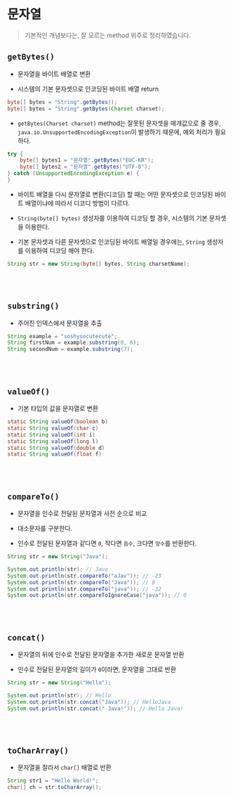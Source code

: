 # 문자열

> 기본적인 개념보다는, 잘 모르는 method 위주로 정리하였습니다.

## `getBytes()`

- 문자열을 바이트 배열로 변환

- 시스템의 기본 문자셋으로 인코딩된 바이트 배열 return

```java
byte[] bytes = "String".getBytes();
byte[] bytes = "String".getBytes(Charset charset);
```

- `getBytes(Charset charset)` method는 잘못된 문자셋을 매개값으로 줄 경우, `java.io.UnsupportedEncodingException`이 발생하기 때문에, 예외 처리가 필요하다.

```java
try {
    byte[] bytes1 = "문자열".getBytes("EUC-KR");
    byte[] bytes2 = "문자열".getBytes("UTF-8");
} catch (UnsupportedEncodingException e) {
}
```

- 바이트 배열을 다시 문자열로 변환(디코딩) 할 때는 어떤 문자셋으로 인코딩된 바이트 배열이냐에 따라서 디코디 방법이 다르다.

- `String(byte[] bytes)` 생성자를 이용하여 디코딩 할 경우, 시스템의 기본 문자셋을 이용한다.

- 기본 문자셋과 다른 문자셋으로 인코딩된 바이트 배열일 경우에는, `String` 생성자를 이용하여 디코딩 해야 한다.

```java
String str = new String(byte[] bytes, String charsetName);
```

<br/>
<br/>

## `substring()`

- 주어진 인덱스에서 문자열을 추출

```java
String example = "soshysocutecute";
String firstNum = example.substring(0, 6);
String secondNum = example.substring(7);
```

<br/>
<br/>

## `valueOf()`

- 기본 타입의 값을 문자열로 변환

```java
static String valueOf(boolean b)
static String valueOf(char c)
static String valueOf(int i)
static String valueOf(long l)
static String valueOf(double d)
static String valueOf(float f)
```

<br/>
<br/>

## `compareTo()`

- 문자열을 인수로 전달된 문자열과 사전 순으로 비교

- 대소문자를 구분한다.

- 인수로 전달된 문자열과 같다면 `0`, 작다면 `음수`, 크다면 `양수`를 반환한다.

```java
String str = new String("Java");

System.out.println(str); // Java
System.out.println(str.compareTo("aJav")); // -23
System.out.println(str.compareTo("Java")); // 0
System.out.println(str.compareTo("java")); // -32
System.out.println(str.compareToIgnoreCase("java")); // 0
```

<br/>
<br/>

## `concat()`

- 문자열의 뒤에 인수로 전달된 문자열을 추가한 새로운 문자열 반환

- 인수로 전달된 문자열의 길이가 `0`이라면, 문자열을 그대로 반환

```java
String str = new String("Hello");

System.out.println(str); // Hello
System.out.println(str.concat("Java")); // HelloJava
System.out.println(str.concat(" Java!")); // Hello Java!
```

<br/>
<br/>

## `toCharArray()`

- 문자열을 잘라서 `char[]` 배열로 반환

```java
String str1 = "Hello World!";
char[] ch = str.toCharArray();
```
